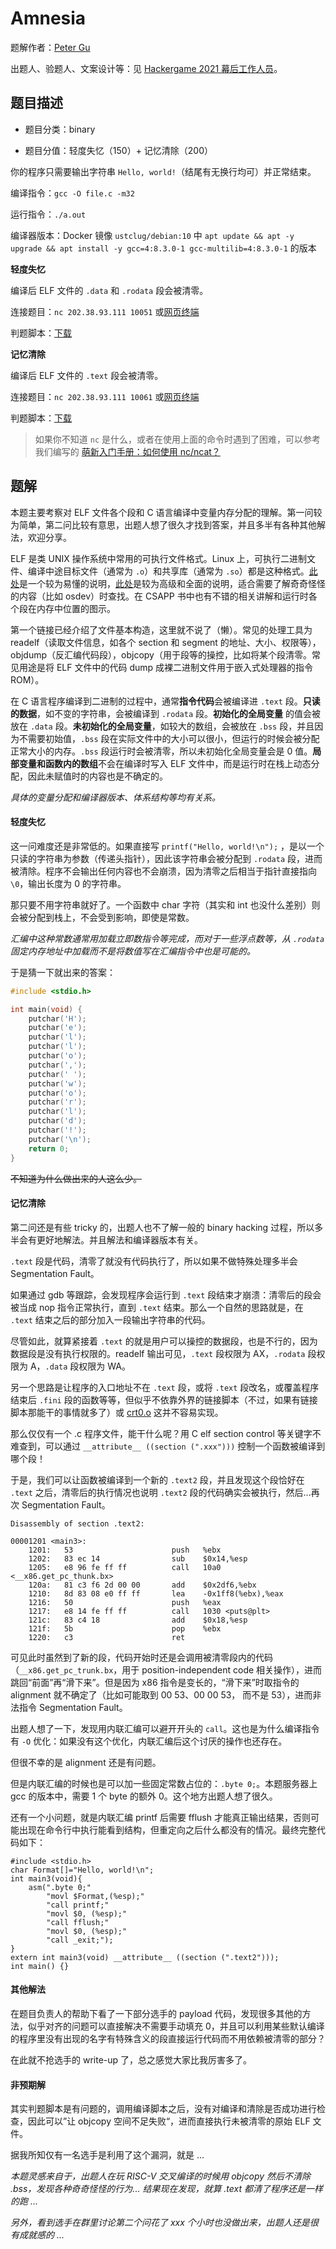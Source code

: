 # Amnesia

题解作者：[Peter Gu](https://github.com/regymm)

出题人、验题人、文案设计等：见 [Hackergame 2021 幕后工作人员](../../credits.pdf)。

## 题目描述

- 题目分类：binary

- 题目分值：轻度失忆（150）+ 记忆清除（200）

你的程序只需要输出字符串 `Hello, world!`（结尾有无换行均可）并正常结束。

编译指令：`gcc -O file.c -m32`

运行指令：`./a.out`

编译器版本：Docker 镜像 `ustclug/debian:10` 中 `apt update && apt -y upgrade && apt install -y gcc=4:8.3.0-1 gcc-multilib=4:8.3.0-1` 的版本

**轻度失忆**

编译后 ELF 文件的 `.data` 和 `.rodata` 段会被清零。

连接题目：`nc 202.38.93.111 10051` 或[网页终端](http://202.38.93.111:10050/)

判题脚本：[下载](src/amnesia_1_checker.zip)

**记忆清除**

编译后 ELF 文件的 `.text` 段会被清零。

连接题目：`nc 202.38.93.111 10061` 或[网页终端](http://202.38.93.111:10060/)

判题脚本：[下载](src/amnesia_2_checker.zip)

> 如果你不知道 `nc` 是什么，或者在使用上面的命令时遇到了困难，可以参考我们编写的 [萌新入门手册：如何使用 nc/ncat？](https://lug.ustc.edu.cn/planet/2019/09/how-to-use-nc/)

## 题解

本题主要考察对 ELF 文件各个段和 C 语言编译中变量内存分配的理解。第一问较为简单，第二问比较有意思，出题人想了很久才找到答案，并且多半有各种其他解法，欢迎分享。

ELF 是类 UNIX 操作系统中常用的可执行文件格式。Linux 上，可执行二进制文件、编译中途目标文件（通常为 `.o`）和共享库（通常为 `.so`）都是这种格式。[此处](https://akaedu.github.io/book/ch18s05.html)是一个较为易懂的说明，[此处](https://stevens.netmeister.org/631/elf.html)是较为高级和全面的说明，适合需要了解奇奇怪怪的内容（比如 osdev）时查找。在 CSAPP 书中也有不错的相关讲解和运行时各个段在内存中位置的图示。

第一个链接已经介绍了文件基本构造，这里就不说了（懒）。常见的处理工具为 readelf（读取文件信息，如各个 section 和 segment 的地址、大小、权限等），objdump（反汇编代码段），objcopy（用于段等的操控，比如将某个段清零。常见用途是将 ELF 文件中的代码 dump 成裸二进制文件用于嵌入式处理器的指令 ROM）。

在 C 语言程序编译到二进制的过程中，通常**指令代码**会被编译进 `.text` 段。**只读的数据**，如不变的字符串，会被编译到 `.rodata` 段。**初始化的全局变量** 的值会被放在 `.data` 段。**未初始化的全局变量**，如较大的数组，会被放在 `.bss` 段，并且因为不需要初始值，`.bss` 段在实际文件中的大小可以很小，但运行的时候会被分配正常大小的内存。`.bss` 段运行时会被清零，所以未初始化全局变量会是 0 值。**局部变量和函数内的数组**不会在编译时写入 ELF 文件中，而是运行时在栈上动态分配，因此未赋值时的内容也是不确定的。

*具体的变量分配和编译器版本、体系结构等均有关系。*

#### 轻度失忆

这一问难度还是非常低的。如果直接写 `printf("Hello, world!\n");` ，是以一个只读的字符串为参数（传递头指针），因此该字符串会被分配到 `.rodata` 段，进而被清除。程序不会输出任何内容也不会崩溃，因为清零之后相当于指针直接指向 `\0`，输出长度为 0 的字符串。

那只要不用字符串就好了。一个函数中 char 字符（其实和 int 也没什么差别）则会被分配到栈上，不会受到影响，即使是常数。

*汇编中这种常数通常用加载立即数指令等完成，而对于一些浮点数等，从 `.rodata` 固定内存地址中加载而不是将数值写在汇编指令中也是可能的。*

于是猜一下就出来的答案：

```c
#include <stdio.h>

int main(void) {
	putchar('H');
	putchar('e');
	putchar('l');
	putchar('l');
	putchar('o');
	putchar(',');
	putchar(' ');
	putchar('w');
	putchar('o');
	putchar('r');
	putchar('l');
	putchar('d');
	putchar('!');
	putchar('\n');
    return 0;
}
```

~~不知道为什么做出来的人这么少。~~

#### 记忆清除

第二问还是有些 tricky 的，出题人也不了解一般的 binary hacking 过程，所以多半会有更好地解法。并且解法和编译器版本有关。

`.text` 段是代码，清零了就没有代码执行了，所以如果不做特殊处理多半会 Segmentation Fault。

如果通过 gdb 等跟踪，会发现程序会运行到 `.text` 段结束才崩溃：清零后的段会被当成 nop 指令正常执行，直到 `.text` 结束。那么一个自然的思路就是，在 `.text` 结束之后的部分加入一段输出字符串的代码。

尽管如此，就算紧接着 `.text` 的就是用户可以操控的数据段，也是不行的，因为数据段是没有执行权限的。readelf 输出可见，`.text` 段权限为 AX，`.rodata` 段权限为 A，`.data` 段权限为 WA。

另一个思路是让程序的入口地址不在 `.text` 段，或将 `.text` 段改名，或覆盖程序结束后 `.fini` 段的函数等等，但似乎不依靠外界的链接脚本（不过，如果有链接脚本那能干的事情就多了）或 [crt0.o](https://en.wikipedia.org/wiki/Crt0) 这并不容易实现。

那么仅仅有一个 .c 程序文件，能干什么呢？用 C elf section control 等关键字不难查到，可以通过 `__attribute__ ((section (".xxx")))` 控制一个函数被编译到哪个段！

于是，我们可以让函数被编译到一个新的 `.text2` 段，并且发现这个段恰好在 `.text` 之后，清零后的执行情况也说明 `.text2` 段的代码确实会被执行，然后...再次 Segmentation Fault。

```
Disassembly of section .text2:

00001201 <main3>:
	1201:	53                   	push   %ebx
    1202:	83 ec 14             	sub    $0x14,%esp
    1205:	e8 96 fe ff ff       	call   10a0 <__x86.get_pc_thunk.bx>
    120a:	81 c3 f6 2d 00 00    	add    $0x2df6,%ebx
    1210:	8d 83 08 e0 ff ff    	lea    -0x1ff8(%ebx),%eax
    1216:	50                   	push   %eax
    1217:	e8 14 fe ff ff       	call   1030 <puts@plt>
    121c:	83 c4 18             	add    $0x18,%esp
    121f:	5b                   	pop    %ebx
    1220:	c3                   	ret
```

可见此时虽然到了新的段，代码开始时还是会调用被清零段内的代码（`__x86.get_pc_trunk.bx`，用于 position-independent code 相关操作），进而跳回“前面”再“滑下来”。但是因为 x86 指令是变长的，“滑下来”时取指令的 alignment 就不确定了（比如可能取到 00 53、00 00 53， 而不是 53），进而非法指令 Segmentation Fault。

出题人想了一下，发现用内联汇编可以避开开头的 `call`。这也是为什么编译指令有 `-O` 优化：如果没有这个优化，内联汇编后这个讨厌的操作也还存在。

但很不幸的是 alignment 还是有问题。

但是内联汇编的时候也是可以加一些固定常数占位的：`.byte 0;`。本题服务器上 gcc 的版本中，需要 1 个 byte 的额外 0。这个地方出题人想了很久。

还有一个小问题，就是内联汇编 printf 后需要 fflush 才能真正输出结果，否则可能出现在命令行中执行能看到结构，但重定向之后什么都没有的情况。最终完整代码如下：

```
#include <stdio.h>
char Format[]="Hello, world!\n";
int main3(void){
	asm(".byte 0;"
		"movl $Format,(%esp);"
		"call printf;"
		"movl $0, (%esp);"
		"call fflush;"
		"movl $0, (%esp);"
		"call _exit;");
}
extern int main3(void) __attribute__ ((section (".text2")));
int main() {}
```

#### 其他解法

在题目负责人的帮助下看了一下部分选手的 payload 代码，发现很多其他的方法，似乎对齐的问题可以直接解决不需要手动填充 0，并且可以利用某些默认编译的程序里没有出现的名字有特殊含义的段直接运行代码而不用依赖被清零的部分？

在此就不抢选手的 write-up 了，总之感觉大家比我厉害多了。

#### 非预期解

其实判题脚本是有问题的，调用编译脚本之后，没有对编译和清除是否成功进行检查，因此可以”让 objcopy 空间不足失败“，进而直接执行未被清零的原始 ELF 文件。

据我所知仅有一名选手是利用了这个漏洞，就是 ...



*本题灵感来自于，出题人在玩 RISC-V 交叉编译的时候用 objcopy 然后不清除 .bss，发现各种奇奇怪怪的行为... 结果现在发现，就算 .text 都清了程序还是一样的跑 ...*

*另外，看到选手在群里讨论第二个问花了 xxx 个小时也没做出来，出题人还是很有成就感的 ...*
